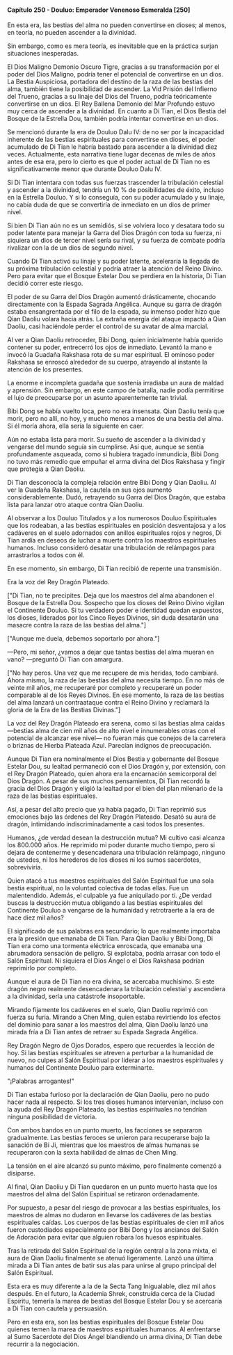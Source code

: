 
#### Capítulo 250 - Douluo: Emperador Venenoso Esmeralda [250]

En esta era, las bestias del alma no pueden convertirse en dioses; al menos, en teoría, no pueden ascender a la divinidad.

Sin embargo, como es mera teoría, es inevitable que en la práctica surjan situaciones inesperadas.

El Dios Maligno Demonio Oscuro Tigre, gracias a su transformación por el poder del Dios Maligno, podría tener el potencial de convertirse en un dios. La Bestia Auspiciosa, portadora del destino de la raza de las bestias del alma, también tiene la posibilidad de ascender. La Vid Prisión del Infierno del Trueno, gracias a su linaje del Dios del Trueno, podría teóricamente convertirse en un dios. El Rey Ballena Demonio del Mar Profundo estuvo muy cerca de ascender a la divinidad. En cuanto a Di Tian, el Dios Bestia del Bosque de la Estrella Dou, también podría intentar convertirse en un dios.

Se mencionó durante la era de Douluo Dalu IV: de no ser por la incapacidad inherente de las bestias espirituales para convertirse en dioses, el poder acumulado de Di Tian le habría bastado para ascender a la divinidad diez veces. Actualmente, esta narrativa tiene lugar decenas de miles de años antes de esa era, pero lo cierto es que el poder actual de Di Tian no es significativamente menor que durante Douluo Dalu IV.

Si Di Tian intentara con todas sus fuerzas trascender la tribulación celestial y ascender a la divinidad, tendría un 10 % de posibilidades de éxito, incluso en la Estrella Douluo. Y si lo conseguía, con su poder acumulado y su linaje, no cabía duda de que se convertiría de inmediato en un dios de primer nivel.

Si bien Di Tian aún no es un semidiós, si se volviera loco y desatara todo su poder latente para manejar la Garra del Dios Dragón con toda su fuerza, ni siquiera un dios de tercer nivel sería su rival, y su fuerza de combate podría rivalizar con la de un dios de segundo nivel.

Cuando Di Tian activó su linaje y su poder latente, aceleraría la llegada de su próxima tribulación celestial y podría atraer la atención del Reino Divino. Pero para evitar que el Bosque Estelar Dou se perdiera en la historia, Di Tian decidió correr este riesgo.

El poder de su Garra del Dios Dragón aumentó drásticamente, chocando directamente con la Espada Sagrada Angélica. Aunque su garra de dragón estaba ensangrentada por el filo de la espada, su inmenso poder hizo que Qian Daoliu volara hacia atrás. La extraña energía del ataque impactó a Qian Daoliu, casi haciéndole perder el control de su avatar de alma marcial.

Al ver a Qian Daoliu retroceder, Bibi Dong, quien inicialmente había querido contener su poder, entrecerró los ojos de inmediato. Levantó la mano e invocó la Guadaña Rakshasa rota de su mar espiritual. El ominoso poder Rakshasa se enroscó alrededor de su cuerpo, atrayendo al instante la atención de los presentes.

La enorme e incompleta guadaña que sostenía irradiaba un aura de maldad y aprensión. Sin embargo, en este campo de batalla, nadie podía permitirse el lujo de preocuparse por un asunto aparentemente tan trivial.

Bibi Dong se había vuelto loca, pero no era insensata. Qian Daoliu tenía que morir, pero no allí, no hoy, y mucho menos a manos de una bestia del alma. Si él moría ahora, ella sería la siguiente en caer.

Aún no estaba lista para morir. Su sueño de ascender a la divinidad y vengarse del mundo seguía sin cumplirse. Así que, aunque se sentía profundamente asqueada, como si hubiera tragado inmundicia, Bibi Dong no tuvo más remedio que empuñar el arma divina del Dios Rakshasa y fingir que protegía a Qian Daoliu.

Di Tian desconocía la compleja relación entre Bibi Dong y Qian Daoliu. Al ver la Guadaña Rakshasa, la cautela en sus ojos aumentó considerablemente. Dudó, retrayendo su Garra del Dios Dragón, que estaba lista para lanzar otro ataque contra Qian Daoliu.

Al observar a los Douluo Titulados y a los numerosos Douluo Espirituales que los rodeaban, a las bestias espirituales en posición desventajosa y a los cadáveres en el suelo adornados con anillos espirituales rojos y negros, Di Tian ardía en deseos de luchar a muerte contra los maestros espirituales humanos. Incluso consideró desatar una tribulación de relámpagos para arrastrarlos a todos con él.

En ese momento, sin embargo, Di Tian recibió de repente una transmisión.

Era la voz del Rey Dragón Plateado.

["Di Tian, no te precipites. Deja que los maestros del alma abandonen el Bosque de la Estrella Dou. Sospecho que los dioses del Reino Divino vigilan el Continente Douluo. Si tu verdadero poder e identidad quedan expuestos, los dioses, liderados por los Cinco Reyes Divinos, sin duda desatarán una masacre contra la raza de las bestias del alma."]

["Aunque me duela, debemos soportarlo por ahora."]

—Pero, mi señor, ¿vamos a dejar que tantas bestias del alma mueran en vano? —preguntó Di Tian con amargura.

["No hay peros. Una vez que me recupere de mis heridas, todo cambiará. Ahora mismo, la raza de las bestias del alma necesita tiempo. En no más de veinte mil años, me recuperaré por completo y recuperaré un poder comparable al de los Reyes Divinos. En ese momento, la raza de las bestias del alma lanzará un contraataque contra el Reino Divino y reclamará la gloria de la Era de las Bestias Divinas."]

La voz del Rey Dragón Plateado era serena, como si las bestias alma caídas —bestias alma de cien mil años de alto nivel e innumerables otras con el potencial de alcanzar ese nivel— no fueran más que conejos de la carretera o briznas de Hierba Plateada Azul. Parecían indignos de preocupación.

Aunque Di Tian era nominalmente el Dios Bestia y gobernante del Bosque Estelar Dou, su lealtad permaneció con el Dios Dragón y, por extensión, con el Rey Dragón Plateado, quien ahora era la encarnación semicorporal del Dios Dragón. A pesar de sus muchos pensamientos, Di Tian recordó la gracia del Dios Dragón y eligió la lealtad por el bien del plan milenario de la raza de las bestias espirituales.

Así, a pesar del alto precio que ya había pagado, Di Tian reprimió sus emociones bajo las órdenes del Rey Dragón Plateado. Desató su aura de dragón, intimidando indiscriminadamente a casi todos los presentes.

Humanos, ¿de verdad desean la destrucción mutua? Mi cultivo casi alcanza los 800.000 años. He reprimido mi poder durante mucho tiempo, pero si dejara de contenerme y desencadenara una tribulación relámpago, ninguno de ustedes, ni los herederos de los dioses ni los sumos sacerdotes, sobreviviría.

Quien atacó a tus maestros espirituales del Salón Espiritual fue una sola bestia espiritual, no la voluntad colectiva de todas ellas. Fue un malentendido. Además, el culpable ya fue aniquilado por ti. ¿De verdad buscas la destrucción mutua obligando a las bestias espirituales del Continente Douluo a vengarse de la humanidad y retrotraerte a la era de hace diez mil años?

El significado de sus palabras era secundario; lo que realmente importaba era la presión que emanaba de Di Tian. Para Qian Daoliu y Bibi Dong, Di Tian era como una tormenta eléctrica enroscada, que emanaba una abrumadora sensación de peligro. Si explotaba, podría arrasar con todo el Salón Espiritual. Ni siquiera el Dios Ángel o el Dios Rakshasa podrían reprimirlo por completo.

Aunque el aura de Di Tian no era divina, se acercaba muchísimo. Si este dragón negro realmente desencadenara la tribulación celestial y ascendiera a la divinidad, sería una catástrofe insoportable.

Mirando fijamente los cadáveres en el suelo, Qian Daoliu reprimió con fuerza su furia. Mirando a Chen Ming, quien estaba revirtiendo los efectos del dominio para sanar a los maestros del alma, Qian Daoliu lanzó una mirada fría a Di Tian antes de retraer su Espada Sagrada Angélica.

Rey Dragón Negro de Ojos Dorados, espero que recuerdes la lección de hoy. Si las bestias espirituales se atreven a perturbar a la humanidad de nuevo, no culpes al Salón Espiritual por liderar a los maestros espirituales y humanos del Continente Douluo para exterminarte.

"¡Palabras arrogantes!"

Di Tian estaba furioso por la declaración de Qian Daoliu, pero no pudo hacer nada al respecto. Si los tres dioses humanos intervenían, incluso con la ayuda del Rey Dragón Plateado, las bestias espirituales no tendrían ninguna posibilidad de victoria.

Con ambos bandos en un punto muerto, las facciones se separaron gradualmente. Las bestias feroces se unieron para recuperarse bajo la sanación de Bi Ji, mientras que los maestros de almas humanas se recuperaron con la sexta habilidad de almas de Chen Ming.

La tensión en el aire alcanzó su punto máximo, pero finalmente comenzó a disiparse.

Al final, Qian Daoliu y Di Tian quedaron en un punto muerto hasta que los maestros del alma del Salón Espiritual se retiraron ordenadamente.

Por supuesto, a pesar del riesgo de provocar a las bestias espirituales, los maestros de almas no dudaron en llevarse los cadáveres de las bestias espirituales caídas. Los cuerpos de las bestias espirituales de cien mil años fueron custodiados especialmente por Bibi Dong y los ancianos del Salón de Adoración para evitar que alguien robara los huesos espirituales.

Tras la retirada del Salón Espiritual de la región central a la zona mixta, el aura de Qian Daoliu finalmente se atenuó ligeramente. Lanzó una última mirada a Di Tian antes de batir sus alas para unirse al grupo principal del Salón Espiritual.

Esta era es muy diferente a la de la Secta Tang Inigualable, diez mil años después. En el futuro, la Academia Shrek, construida cerca de la Ciudad Espíritu, temería la marea de bestias del Bosque Estelar Dou y se acercaría a Di Tian con cautela y persuasión.

Pero en esta era, son las bestias espirituales del Bosque Estelar Dou quienes temen la marea de maestros espirituales humanos. Al enfrentarse al Sumo Sacerdote del Dios Ángel blandiendo un arma divina, Di Tian debe recurrir a la negociación.